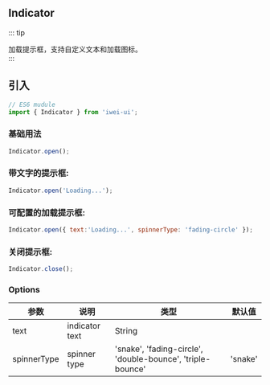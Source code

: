 ## Indicator
::: tip
<div>加载提示框，支持自定义文本和加载图标。</div>
:::

## 引入
```javascript
// ES6 mudule
import { Indicator } from 'iwei-ui';
```

### 基础用法
```javascript
Indicator.open();
```

### 带文字的提示框:
```javascript
Indicator.open('Loading...');
```

### 可配置的加载提示框:
```javascript
Indicator.open({ text:'Loading...', spinnerType: 'fading-circle' });
```

### 关闭提示框:
```javascript
Indicator.close();
```

### Options
| 参数      | 说明    | 类型                                                       | 默认值 |
|-------------|----------------|-------------------------------------------------------------|---------|
| text        | indicator text | String                                                      |         |
| spinnerType | spinner type   | 'snake', 'fading-circle', 'double-bounce', 'triple-bounce'  | 'snake' |

